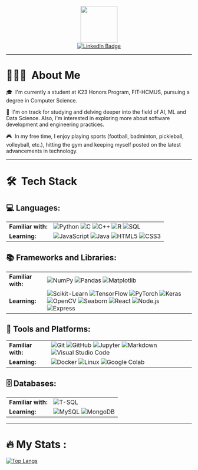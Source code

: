 <div id="header" align="center">
  <img src="https://media.giphy.com/media/3kPDmoWdBpQPNhCnUG/giphy.gif" width="100"/>
  
  <div id="badges">
    <a href="https://www.linkedin.com/in/tbnguyen274/">
      <img src="https://img.shields.io/badge/LinkedIn-blue?style=for-the-badge&logo=linkedin&logoColor=white" alt="LinkedIn Badge"/>
    </a>
  </div>
  
  <img src="https://komarev.com/ghpvc/?username=tbnguyen274&style=flat-square&color=blue" alt=""/>
</div>

---

# 👨🏻‍💻 &nbsp;About Me
🎓 &nbsp;I'm currently a student at K23 Honors Program, FIT-HCMUS, pursuing a degree in Computer Science.

🌱 &nbsp;I'm on track for studying and delving deeper into the field of AI, ML and Data Science. Also, I'm interested in exploring more about software development and engineering practices.

🎮 &nbsp;In my free time, I enjoy playing sports (football, badminton, pickleball, volleyball, etc.), hitting the gym and keeping myself posted on the latest advancements in technology.

---

# 🛠 &nbsp;Tech Stack

<!-- LANGUAGES -->
## 💻 Languages:
<table>
  <tr>
    <td><strong>Familiar with:</strong></td>
    <td>
      <!-- Add familiar languages -->
      <img src="https://img.shields.io/badge/-Python-000?style=flat-square&logo=python" alt="Python"/>
      <img src="https://img.shields.io/badge/-C-000?style=flat-square&logo=c" alt="C"/>
      <img src="https://img.shields.io/badge/-C++-000?style=flat-square&logo=cplusplus" alt="C++"/>
      <img src="https://img.shields.io/badge/-R-000?style=flat-square&logo=R" alt="R"/>
      <img src="https://img.shields.io/badge/-SQL-000?style=flat-square&logo=mysql" alt="SQL"/>
    </td>
  </tr>
  <tr>
    <td><strong>Learning:</strong></td>
    <td>
      <!-- Add learning languages -->
      <img src="https://img.shields.io/badge/-JavaScript-000?style=flat-square&logo=javascript" alt="JavaScript"/>
      <img src="https://img.shields.io/badge/-Java-000?style=flat-square&logo=java" alt="Java"/>
      <img src="https://img.shields.io/badge/-HTML5-000?style=flat-square&logo=html5" alt="HTML5"/>
      <img src="https://img.shields.io/badge/-CSS3-000?style=flat-square&logo=css3" alt="CSS3"/>
    </td>
  </tr>
</table>


<!-- FRAMEWORKS AND LIBRARIES -->
## 📚 Frameworks and Libraries:

<table>
  <tr>
    <td><strong>Familiar with:</strong></td>
    <td>
      <!-- Add familiar frameworks and libraries -->
      <img src="https://img.shields.io/badge/-NumPy-000?style=flat-square&logo=numpy" alt="NumPy"/>
      <img src="https://img.shields.io/badge/-Pandas-000?style=flat-square&logo=pandas" alt="Pandas"/>
      <img src="https://img.shields.io/badge/-Matplotlib-000?style=flat-square&logo=matplotlib" alt="Matplotlib"/>
    </td>
  </tr>
  <tr>
    <td><strong>Learning:</strong>
    </td>
    <td>
      <!-- Add learning frameworks and libraries -->
      <img src="https://img.shields.io/badge/-Scikit--Learn-000?style=flat-square&logo=scikit-learn" alt="Scikit-Learn"/>
      <img src="https://img.shields.io/badge/-TensorFlow-000?style=flat-square&logo=tensorflow" alt="TensorFlow"/>
      <img src="https://img.shields.io/badge/-PyTorch-000?style=flat-square&logo=pytorch" alt="PyTorch"/>
      <img src="https://img.shields.io/badge/-Keras-000?style=flat-square&logo=keras" alt="Keras"/>
      <img src="https://img.shields.io/badge/-OpenCV-000?style=flat-square&logo=opencv" alt="OpenCV"/>
      <img src="https://img.shields.io/badge/-Seaborn-000?style=flat-square&logo=python" alt="Seaborn"/>
      <img src="https://img.shields.io/badge/-React-000?style=flat-square&logo=react" alt="React"/>
      <img src="https://img.shields.io/badge/-Node.js-000?style=flat-square&logo=node.js" alt="Node.js"/>
      <img src="https://img.shields.io/badge/-Express-000?style=flat-square&logo=express" alt="Express"/>
    </td>
  </tr>
</table>



<!-- TOOLS AND PLATFORMS -->
## 🔧 Tools and Platforms:

<table>
  <tr>
    <td><strong>Familiar with:</strong></td>
    <td>
      <!-- Add familiar tools -->
      <img src="https://img.shields.io/badge/-Git-000?style=flat-square&logo=git" alt="Git"/>
      <img src="https://img.shields.io/badge/-GitHub-000?style=flat-square&logo=github" alt="GitHub"/>
      <img src="https://img.shields.io/badge/-Jupyter-000?style=flat-square&logo=jupyter" alt="Jupyter"/>
      <img src="https://img.shields.io/badge/-Markdown-000?style=flat-square&logo=markdown" alt="Markdown"/>
      <img src="https://img.shields.io/badge/-VS_Code-000?style=flat-square&logo=visual-studio-code" alt="Visual Studio Code"/>
    </td>
  </tr>
  <tr>
    <td><strong>Learning:</strong></td>
    <td>
      <!-- Add learning tools -->
      <img src="https://img.shields.io/badge/-Docker-000?style=flat-square&logo=docker" alt="Docker"/>
      <img src="https://img.shields.io/badge/-Linux-000?style=flat-square&logo=linux" alt="Linux"/>
      <img src="https://img.shields.io/badge/-Google_Colab-000?style=flat-square&logo=googlecolab" alt="Google Colab"/>
      <!-- <img src="https://img.shields.io/badge/-Kaggle-000?style=flat-square&logo=kaggle" alt="Kaggle"/> -->
    </td>
  </tr>
</table>



<!-- DATABASES -->
## 🗄️ Databases:

<table>
  <tr>
    <td><strong>Familiar with:</strong></td>
    <td>
      <!-- Add familiar databases -->
      <img src="https://img.shields.io/badge/-Microsoft_SQL_Server-000?style=flat-square&logo=t-sql" alt="T-SQL"/>
    </td>
  </tr>
  <tr>
    <td><strong>Learning:</strong></td>
    <td>
      <!-- Add learning databases -->
      <img src="https://img.shields.io/badge/-MySQL-000?style=flat-square&logo=mysql" alt="MySQL"/>
      <img src="https://img.shields.io/badge/-MongoDB-000?style=flat-square&logo=mongodb" alt="MongoDB"/>
      <!-- <img src="https://img.shields.io/badge/-PostgreSQL-000?style=flat-square&logo=postgresql" alt="PostgreSQL"/>
      <img src="https://img.shields.io/badge/-SQLite-000?style=flat-square&logo=sqlite" alt="SQLite"/>
      <img src="https://img.shields.io/badge/-Firebase-000?style=flat-square&logo=firebase" alt="Firebase"/> -->
    </td>
  </tr>
</table>

---

# :fire: My Stats :
<!--
[![GitHub Streak](http://github-readme-streak-stats.herokuapp.com?user=tbnguyen274&theme=dark&background=000000)](https://git.io/streak-stats)
-->

[![Top Langs](https://github-readme-stats.vercel.app/api/top-langs/?username=tbnguyen274&layout=compact&theme=vision-friendly-dark)](https://github.com/anuraghazra/github-readme-stats)



<!--
**tbnguyen274/tbnguyen274** is a ✨ _special_ ✨ repository because its `README.md` (this file) appears on your GitHub profile.

Here are some ideas to get you started:

- 🔭 I’m currently working on ...
- 🌱 I’m currently learning ...
- 👯 I’m looking to collaborate on ...
- 🤔 I’m looking for help with ...
- 💬 Ask me about ...
- 📫 How to reach me: ...
- 😄 Pronouns: ...
- ⚡ Fun fact: ...
-->
